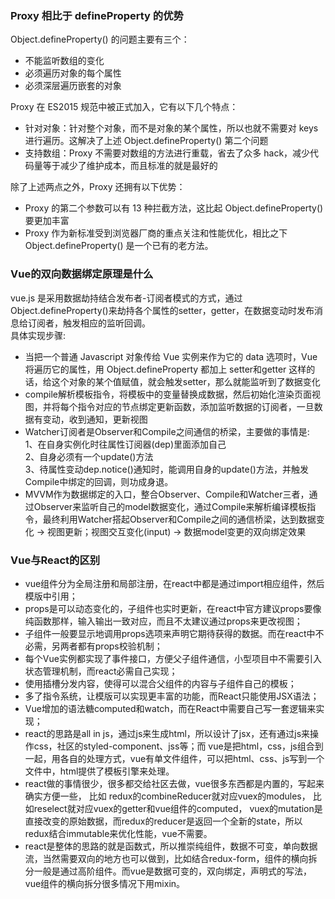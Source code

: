 ### Proxy 相比于 defineProperty 的优势

Object.defineProperty() 的问题主要有三个：  
* 不能监听数组的变化
* 必须遍历对象的每个属性
* 必须深层遍历嵌套的对象  

Proxy 在 ES2015 规范中被正式加入，它有以下几个特点：    
* 针对对象：针对整个对象，而不是对象的某个属性，所以也就不需要对 keys 进行遍历。这解决了上述 Object.defineProperty() 第二个问题
* 支持数组：Proxy 不需要对数组的方法进行重载，省去了众多 hack，减少代码量等于减少了维护成本，而且标准的就是最好的  

除了上述两点之外，Proxy 还拥有以下优势：  
* Proxy 的第二个参数可以有 13 种拦截方法，这比起 Object.defineProperty() 要更加丰富
* Proxy 作为新标准受到浏览器厂商的重点关注和性能优化，相比之下 Object.defineProperty() 是一个已有的老方法。

### Vue的双向数据绑定原理是什么

vue.js 是采用数据劫持结合发布者-订阅者模式的方式，通过Object.defineProperty()来劫持各个属性的setter，getter，在数据变动时发布消息给订阅者，触发相应的监听回调。  
具体实现步骤:  
* 当把一个普通 Javascript 对象传给 Vue 实例来作为它的 data 选项时，Vue 将遍历它的属性，用 Object.defineProperty 都加上 setter和getter 这样的话，给这个对象的某个值赋值，就会触发setter，那么就能监听到了数据变化  
* compile解析模板指令，将模板中的变量替换成数据，然后初始化渲染页面视图，并将每个指令对应的节点绑定更新函数，添加监听数据的订阅者，一旦数据有变动，收到通知，更新视图
* Watcher订阅者是Observer和Compile之间通信的桥梁，主要做的事情是:   
1、在自身实例化时往属性订阅器(dep)里面添加自己   
2、自身必须有一个update()方法   
3、待属性变动dep.notice()通知时，能调用自身的update()方法，并触发Compile中绑定的回调，则功成身退。  
* MVVM作为数据绑定的入口，整合Observer、Compile和Watcher三者，通过Observer来监听自己的model数据变化，通过Compile来解析编译模板指令，最终利用Watcher搭起Observer和Compile之间的通信桥梁，达到数据变化 -> 视图更新；视图交互变化(input) -> 数据model变更的双向绑定效果  

### Vue与React的区别

* vue组件分为全局注册和局部注册，在react中都是通过import相应组件，然后模版中引用；  
* props是可以动态变化的，子组件也实时更新，在react中官方建议props要像纯函数那样，输入输出一致对应，而且不太建议通过props来更改视图；  
* 子组件一般要显示地调用props选项来声明它期待获得的数据。而在react中不必需，另两者都有props校验机制；  
* 每个Vue实例都实现了事件接口，方便父子组件通信，小型项目中不需要引入状态管理机制，而react必需自己实现；  
* 使用插槽分发内容，使得可以混合父组件的内容与子组件自己的模板；  
* 多了指令系统，让模版可以实现更丰富的功能，而React只能使用JSX语法；  
* Vue增加的语法糖computed和watch，而在React中需要自己写一套逻辑来实现；  
* react的思路是all in js，通过js来生成html，所以设计了jsx，还有通过js来操作css，社区的styled-component、jss等；而 vue是把html，css，js组合到一起，用各自的处理方式，vue有单文件组件，可以把html、css、js写到一个文件中，html提供了模板引擎来处理。  
* react做的事情很少，很多都交给社区去做，vue很多东西都是内置的，写起来确实方便一些， 比如 redux的combineReducer就对应vuex的modules， 比如reselect就对应vuex的getter和vue组件的computed， vuex的mutation是直接改变的原始数据，而redux的reducer是返回一个全新的state，所以redux结合immutable来优化性能，vue不需要。  
* react是整体的思路的就是函数式，所以推崇纯组件，数据不可变，单向数据流，当然需要双向的地方也可以做到，比如结合redux-form，组件的横向拆分一般是通过高阶组件。而vue是数据可变的，双向绑定，声明式的写法，vue组件的横向拆分很多情况下用mixin。  
 
